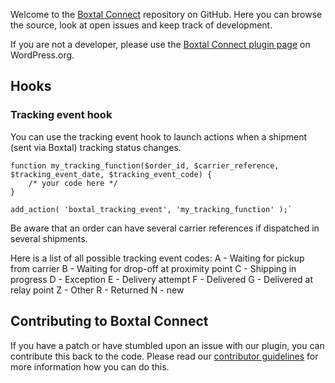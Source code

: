 Welcome to the <a href="https://www.boxtal.com/">Boxtal Connect</a> repository on GitHub. Here you can browse the source, look at open issues and keep track of development.

If you are not a developer, please use the <a href="https://wordpress.org/plugins/boxtal-connect/">Boxtal Connect plugin page</a> on WordPress.org.

## Hooks

### Tracking event hook

You can use the tracking event hook to launch actions when a shipment (sent via Boxtal) tracking status changes.

```
function my_tracking_function($order_id, $carrier_reference, $tracking_event_date, $tracking_event_code) {
    /* your code here */
}

add_action( 'boxtal_tracking_event', 'my_tracking_function' );`
```

Be aware that an order can have several carrier references if dispatched in several shipments.

Here is a list of all possible tracking event codes:
A - Waiting for pickup from carrier
B - Waiting for drop-off at proximity point
C - Shipping in progress
D - Exception
E - Delivery attempt
F - Delivered
G - Delivered at relay point
Z - Other
R - Returned
N - new

## Contributing to Boxtal Connect
If you have a patch or have stumbled upon an issue with our plugin, you can contribute this back to the code. Please read our [contributor guidelines](https://github.com/Boxtale/boxtal-connect-woocommerce/blob/master/.github/CONTRIBUTING.md) for more information how you can do this.
